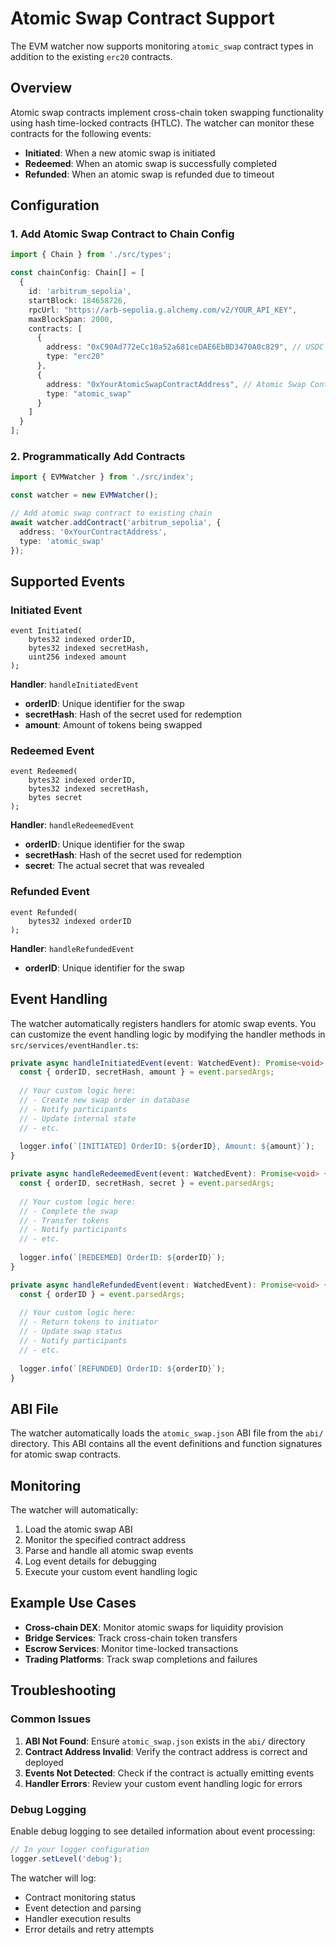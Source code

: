 # Atomic Swap Contract Support

The EVM watcher now supports monitoring `atomic_swap` contract types in addition to the existing `erc20` contracts.

## Overview

Atomic swap contracts implement cross-chain token swapping functionality using hash time-locked contracts (HTLC). The watcher can monitor these contracts for the following events:

- **Initiated**: When a new atomic swap is initiated
- **Redeemed**: When an atomic swap is successfully completed
- **Refunded**: When an atomic swap is refunded due to timeout

## Configuration

### 1. Add Atomic Swap Contract to Chain Config

```typescript
import { Chain } from './src/types';

const chainConfig: Chain[] = [
  {
    id: 'arbitrum_sepolia',
    startBlock: 184658726,
    rpcUrl: "https://arb-sepolia.g.alchemy.com/v2/YOUR_API_KEY",
    maxBlockSpan: 2000,
    contracts: [
      {
        address: "0xC90Ad772eCc10a52a681ceDAE6EbBD3470A0c829", // USDC
        type: "erc20"
      },
      {
        address: "0xYourAtomicSwapContractAddress", // Atomic Swap Contract
        type: "atomic_swap"
      }
    ]
  }
];
```

### 2. Programmatically Add Contracts

```typescript
import { EVMWatcher } from './src/index';

const watcher = new EVMWatcher();

// Add atomic swap contract to existing chain
await watcher.addContract('arbitrum_sepolia', {
  address: '0xYourContractAddress',
  type: 'atomic_swap'
});
```

## Supported Events

### Initiated Event
```solidity
event Initiated(
    bytes32 indexed orderID,
    bytes32 indexed secretHash,
    uint256 indexed amount
);
```

**Handler**: `handleInitiatedEvent`
- **orderID**: Unique identifier for the swap
- **secretHash**: Hash of the secret used for redemption
- **amount**: Amount of tokens being swapped

### Redeemed Event
```solidity
event Redeemed(
    bytes32 indexed orderID,
    bytes32 indexed secretHash,
    bytes secret
);
```

**Handler**: `handleRedeemedEvent`
- **orderID**: Unique identifier for the swap
- **secretHash**: Hash of the secret used for redemption
- **secret**: The actual secret that was revealed

### Refunded Event
```solidity
event Refunded(
    bytes32 indexed orderID
);
```

**Handler**: `handleRefundedEvent`
- **orderID**: Unique identifier for the swap

## Event Handling

The watcher automatically registers handlers for atomic swap events. You can customize the event handling logic by modifying the handler methods in `src/services/eventHandler.ts`:

```typescript
private async handleInitiatedEvent(event: WatchedEvent): Promise<void> {
  const { orderID, secretHash, amount } = event.parsedArgs;
  
  // Your custom logic here:
  // - Create new swap order in database
  // - Notify participants
  // - Update internal state
  // - etc.
  
  logger.info(`[INITIATED] OrderID: ${orderID}, Amount: ${amount}`);
}

private async handleRedeemedEvent(event: WatchedEvent): Promise<void> {
  const { orderID, secretHash, secret } = event.parsedArgs;
  
  // Your custom logic here:
  // - Complete the swap
  // - Transfer tokens
  // - Notify participants
  // - etc.
  
  logger.info(`[REDEEMED] OrderID: ${orderID}`);
}

private async handleRefundedEvent(event: WatchedEvent): Promise<void> {
  const { orderID } = event.parsedArgs;
  
  // Your custom logic here:
  // - Return tokens to initiator
  // - Update swap status
  // - Notify participants
  // - etc.
  
  logger.info(`[REFUNDED] OrderID: ${orderID}`);
}
```

## ABI File

The watcher automatically loads the `atomic_swap.json` ABI file from the `abi/` directory. This ABI contains all the event definitions and function signatures for atomic swap contracts.

## Monitoring

The watcher will automatically:
1. Load the atomic swap ABI
2. Monitor the specified contract address
3. Parse and handle all atomic swap events
4. Log event details for debugging
5. Execute your custom event handling logic

## Example Use Cases

- **Cross-chain DEX**: Monitor atomic swaps for liquidity provision
- **Bridge Services**: Track cross-chain token transfers
- **Escrow Services**: Monitor time-locked transactions
- **Trading Platforms**: Track swap completions and failures

## Troubleshooting

### Common Issues

1. **ABI Not Found**: Ensure `atomic_swap.json` exists in the `abi/` directory
2. **Contract Address Invalid**: Verify the contract address is correct and deployed
3. **Events Not Detected**: Check if the contract is actually emitting events
4. **Handler Errors**: Review your custom event handling logic for errors

### Debug Logging

Enable debug logging to see detailed information about event processing:

```typescript
// In your logger configuration
logger.setLevel('debug');
```

The watcher will log:
- Contract monitoring status
- Event detection and parsing
- Handler execution results
- Error details and retry attempts
